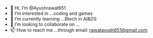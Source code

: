 - 👋 Hi, I’m @Ayushrawat651
- 👀 I’m interested in ...coding and games
- 🌱 I’m currently learning ...Btech in AI&DS
- 💞️ I’m looking to collaborate on ...
- 📫 How to reach me ...through email: rawatayush651@gmail.com

<!---
Ayushrawat651/Ayushrawat651 is a ✨ special ✨ repository because its `README.md` (this file) appears on your GitHub profile.
You can click the Preview link to take a look at your changes.
--->
